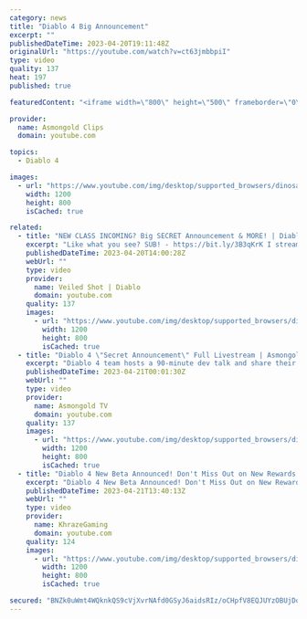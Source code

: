 ```yaml
---
category: news
title: "Diablo 4 Big Announcement"
excerpt: ""
publishedDateTime: 2023-04-20T19:11:48Z
originalUrl: "https://youtube.com/watch?v=ct63jmbbpiI"
type: video
quality: 137
heat: 197
published: true

featuredContent: "<iframe width=\"800\" height=\"500\" frameborder=\"0\" src=\"https://www.youtube.com/embed/ct63jmbbpiI\" allow=\"accelerometer; autoplay; encrypted-media; gyroscope; picture-in-picture\" allowfullscreen></iframe>"

provider:
  name: Asmongold Clips
  domain: youtube.com

topics:
  - Diablo 4

images:
  - url: "https://www.youtube.com/img/desktop/supported_browsers/dinosaur.png"
    width: 1200
    height: 800
    isCached: true

related:
  - title: "NEW CLASS INCOMING? Big SECRET Announcement & MORE! | Diablo 4"
    excerpt: "Like what you see? SUB! - https://bit.ly/3B3qKrK I stream Diablo! - https://bit.ly/3t5mQut Join Aftershock United!"
    publishedDateTime: 2023-04-20T14:00:28Z
    webUrl: ""
    type: video
    provider:
      name: Veiled Shot | Diablo
      domain: youtube.com
    quality: 137
    images:
      - url: "https://www.youtube.com/img/desktop/supported_browsers/dinosaur.png"
        width: 1200
        height: 800
        isCached: true
  - title: "Diablo 4 \"Secret Announcement\" Full Livestream | Asmongold Reacts"
    excerpt: "Diablo 4 team hosts a 90-minute dev talk and share their Secret Announcement ▻ Asmongold's Twitch: ..."
    publishedDateTime: 2023-04-21T00:01:30Z
    webUrl: ""
    type: video
    provider:
      name: Asmongold TV
      domain: youtube.com
    quality: 137
    images:
      - url: "https://www.youtube.com/img/desktop/supported_browsers/dinosaur.png"
        width: 1200
        height: 800
        isCached: true
  - title: "Diablo 4 New Beta Announced! Don't Miss Out on New Rewards & Big End Game Reveals (Diablo 4 News)"
    excerpt: "Diablo 4 New Beta Announced! Don't Miss Out on New Rewards & Big End Game Reveals (Diablo 4 News) Enjoying the video?"
    publishedDateTime: 2023-04-21T13:40:13Z
    webUrl: ""
    type: video
    provider:
      name: KhrazeGaming
      domain: youtube.com
    quality: 124
    images:
      - url: "https://www.youtube.com/img/desktop/supported_browsers/dinosaur.png"
        width: 1200
        height: 800
        isCached: true

secured: "BNZk0uWmt4WQknkQS9cVjXvrNAfd0GSyJ6aidsRIz/oCHpfV8EQJUYzOBUjDq1XFddgG2aY+yHr9D30TxLGSeF+l5VB5ol3tTSWJ8PRDBCGcPdpdL+9ZviqwaYuMd3D4hVAooUNh7C1wOhsfhjbGZwC1B23YCXqFy1LApeS/HYNFwHQipGyCaq3wFOQ6aE6oR+3XqVAfwMDeNwfxVLz5/GvJ9f1FxpDggmRJ79Dg30gUMqJlq4GIAlPPzKjQettMk4EWu3WarpcsSJ+mbSP+efDgOgZvUPyK0IuTlZNBKTTUL0LGB0jX+s9avTA4VRxc43luS6Fl6B79H65RNQ1xpyU0VtUJ2uRoMikvLaYh0PSWW9otCpFnfGmj84jM5sM4nEEiS30U+K2ofkBEol5bt1WNt0TeM91m1+flhlKhWrMENsa13fe5oAbcT9g5zK4E;MiAlGvzwLnyxVrSx/pKu2Q=="
---
```


